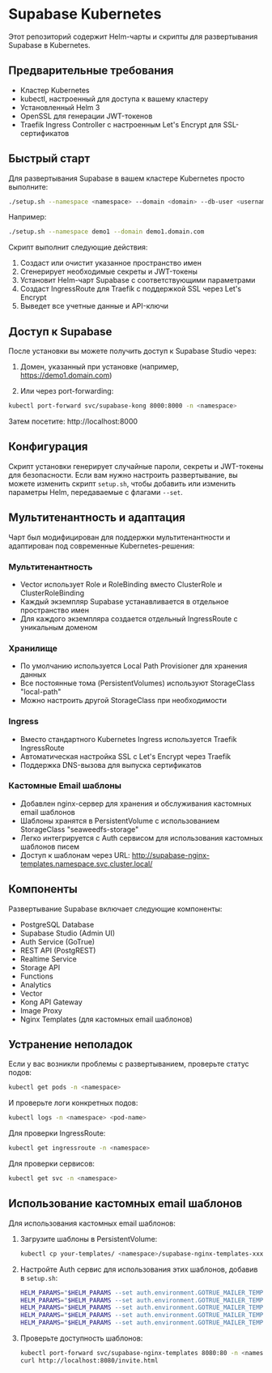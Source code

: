 # Supabase Kubernetes

Этот репозиторий содержит Helm-чарты и скрипты для развертывания Supabase в Kubernetes.

## Предварительные требования

- Кластер Kubernetes
- kubectl, настроенный для доступа к вашему кластеру
- Установленный Helm 3
- OpenSSL для генерации JWT-токенов
- Traefik Ingress Controller с настроенным Let's Encrypt для SSL-сертификатов

## Быстрый старт

Для развертывания Supabase в вашем кластере Kubernetes просто выполните:

```bash
./setup.sh --namespace <namespace> --domain <domain> --db-user <username>
```

Например:

```bash
./setup.sh --namespace demo1 --domain demo1.domain.com
```

Скрипт выполнит следующие действия:
1. Создаст или очистит указанное пространство имен
2. Сгенерирует необходимые секреты и JWT-токены
3. Установит Helm-чарт Supabase с соответствующими параметрами
4. Создаст IngressRoute для Traefik с поддержкой SSL через Let's Encrypt
5. Выведет все учетные данные и API-ключи

## Доступ к Supabase

После установки вы можете получить доступ к Supabase Studio через:

1. Домен, указанный при установке (например, https://demo1.domain.com)

2. Или через port-forwarding:

```bash
kubectl port-forward svc/supabase-kong 8000:8000 -n <namespace>
```

Затем посетите: http://localhost:8000

## Конфигурация

Скрипт установки генерирует случайные пароли, секреты и JWT-токены для безопасности. Если вам нужно настроить развертывание, вы можете изменить скрипт `setup.sh`, чтобы добавить или изменить параметры Helm, передаваемые с флагами `--set`.

## Мультитенантность и адаптация

Чарт был модифицирован для поддержки мультитенантности и адаптирован под современные Kubernetes-решения:

### Мультитенантность
- Vector использует Role и RoleBinding вместо ClusterRole и ClusterRoleBinding
- Каждый экземпляр Supabase устанавливается в отдельное пространство имен
- Для каждого экземпляра создается отдельный IngressRoute с уникальным доменом

### Хранилище
- По умолчанию используется Local Path Provisioner для хранения данных
- Все постоянные тома (PersistentVolumes) используют StorageClass "local-path"
- Можно настроить другой StorageClass при необходимости

### Ingress
- Вместо стандартного Kubernetes Ingress используется Traefik IngressRoute
- Автоматическая настройка SSL с Let's Encrypt через Traefik
- Поддержка DNS-вызова для выпуска сертификатов

### Кастомные Email шаблоны
- Добавлен nginx-сервер для хранения и обслуживания кастомных email шаблонов
- Шаблоны хранятся в PersistentVolume с использованием StorageClass "seaweedfs-storage"
- Легко интегрируется с Auth сервисом для использования кастомных шаблонов писем
- Доступ к шаблонам через URL: http://supabase-nginx-templates.namespace.svc.cluster.local/

## Компоненты

Развертывание Supabase включает следующие компоненты:

- PostgreSQL Database
- Supabase Studio (Admin UI)
- Auth Service (GoTrue)
- REST API (PostgREST)
- Realtime Service
- Storage API
- Functions
- Analytics
- Vector
- Kong API Gateway
- Image Proxy
- Nginx Templates (для кастомных email шаблонов)

## Устранение неполадок

Если у вас возникли проблемы с развертыванием, проверьте статус подов:

```bash
kubectl get pods -n <namespace>
```

И проверьте логи конкретных подов:

```bash
kubectl logs -n <namespace> <pod-name>
```

Для проверки IngressRoute:

```bash
kubectl get ingressroute -n <namespace>
```

Для проверки сервисов:

```bash
kubectl get svc -n <namespace>
```

## Использование кастомных email шаблонов

Для использования кастомных email шаблонов:

1. Загрузите шаблоны в PersistentVolume:
   ```bash
   kubectl cp your-templates/ <namespace>/supabase-nginx-templates-xxx:/usr/share/nginx/html/
   ```

2. Настройте Auth сервис для использования этих шаблонов, добавив в `setup.sh`:
   ```bash
   HELM_PARAMS="$HELM_PARAMS --set auth.environment.GOTRUE_MAILER_TEMPLATES_INVITE=http://supabase-nginx-templates/invite.html"
   HELM_PARAMS="$HELM_PARAMS --set auth.environment.GOTRUE_MAILER_TEMPLATES_CONFIRMATION=http://supabase-nginx-templates/confirmation.html"
   HELM_PARAMS="$HELM_PARAMS --set auth.environment.GOTRUE_MAILER_TEMPLATES_RECOVERY=http://supabase-nginx-templates/recovery.html"
   HELM_PARAMS="$HELM_PARAMS --set auth.environment.GOTRUE_MAILER_TEMPLATES_EMAIL_CHANGE=http://supabase-nginx-templates/email_change.html"
   HELM_PARAMS="$HELM_PARAMS --set auth.environment.GOTRUE_MAILER_TEMPLATES_MAGIC_LINK=http://supabase-nginx-templates/magic_link.html"
   ```

3. Проверьте доступность шаблонов:
   ```bash
   kubectl port-forward svc/supabase-nginx-templates 8080:80 -n <namespace>
   curl http://localhost:8080/invite.html
   ```

